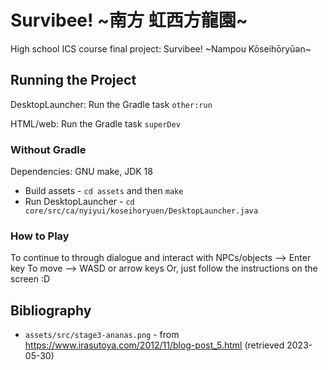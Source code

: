 # Survibee! \~南方 虹西方龍園\~


High school ICS course final project: Survibee! ~Nampou Kōseihōryūən~

## Running the Project

DesktopLauncher: Run the Gradle task `other:run`

HTML/web: Run the Gradle task `superDev`


### Without Gradle

Dependencies: GNU make, JDK 18

- Build assets - `cd assets` and then `make`
- Run DesktopLauncher - `cd core/src/ca/nyiyui/koseihoryuen/DesktopLauncher.java`

### How to Play
To continue to through dialogue and interact with NPCs/objects --> Enter key
To move --> WASD or arrow keys
Or, just follow the instructions on the screen :D

## Bibliography

- `assets/src/stage3-ananas.png` - from https://www.irasutoya.com/2012/11/blog-post_5.html (retrieved 2023-05-30)
